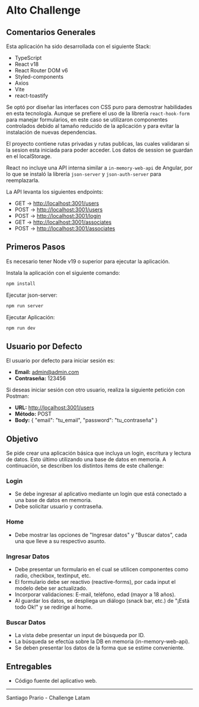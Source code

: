 # Alto Challenge

## Comentarios Generales

Esta aplicación ha sido desarrollada con el siguiente Stack:
- TypeScript
- React v18
- React Router DOM v6
- Styled-components
- Axios
- Vite
- react-toastify

Se optó por diseñar las interfaces con CSS puro para demostrar habilidades en esta tecnología. Aunque se prefiere el uso de la librería `react-hook-form` para manejar formularios, en este caso se utilizaron componentes controlados debido al tamaño reducido de la aplicación y para evitar la instalación de nuevas dependencias.

El proyecto contiene rutas privadas y rutas publicas, las cuales validaran si la sesion esta iniciada para poder acceder. Los datos de session se guardan en el localStorage.

React no incluye una API interna similar a `in-memory-web-api` de Angular, por lo que se instaló la librería `json-server` y `json-auth-server` para reemplazarla.

La API levanta los siguientes endpoints:

- GET  -> [http://localhost:3001/users](http://localhost:3001/users)
- POST -> [http://localhost:3001/users](http://localhost:3001/users)
- POST -> [http://localhost:3001/login](http://localhost:3001/login)
- GET  -> [http://localhost:3001/associates](http://localhost:3001/associates)
- POST -> [http://localhost:3001/associates](http://localhost:3001/associates)

## Primeros Pasos

Es necesario tener Node v19 o superior para ejecutar la aplicación.

Instala la aplicación con el siguiente comando:

```bash
npm install
```

Ejecutar json-server:

```bash
npm run server
```

Ejecutar Aplicación:

```bash
npm run dev
```

## Usuario por Defecto

El usuario por defecto para iniciar sesión es:

- **Email:** admin@admin.com
- **Contraseña:** 123456

Si deseas iniciar sesión con otro usuario, realiza la siguiente petición con Postman:

- **URL:** [http://localhost:3001/users](http://localhost:3001/users)
- **Método:** POST
- **Body:** { "email": "tu_email", "password": "tu_contraseña" }

## Objetivo

Se pide crear una aplicación básica que incluya un login, escritura y lectura de datos. Esto último utilizando una base de datos en memoria. A continuación, se describen los distintos ítems de este challenge:

### Login

- Se debe ingresar al aplicativo mediante un login que está conectado a una base de datos en memoria.
- Debe solicitar usuario y contraseña.

### Home

- Debe mostrar las opciones de "Ingresar datos" y "Buscar datos", cada una que lleve a su respectivo asunto.

### Ingresar Datos

- Debe presentar un formulario en el cual se utilicen componentes como radio, checkbox, textinput, etc.
- El formulario debe ser reactivo (reactive-forms), por cada input el modelo debe ser actualizado.
- Incorporar validaciones: E-mail, teléfono, edad (mayor a 18 años).
- Al guardar los datos, se despliega un diálogo (snack bar, etc.) de "¡Está todo Ok!" y se redirige al home.

### Buscar Datos

- La vista debe presentar un input de búsqueda por ID.
- La búsqueda se efectúa sobre la DB en memoria (in-memory-web-api).
- Se deben presentar los datos de la forma que se estime conveniente.

## Entregables

- Código fuente del aplicativo web.





---

Santiago Prario - Challenge Latam